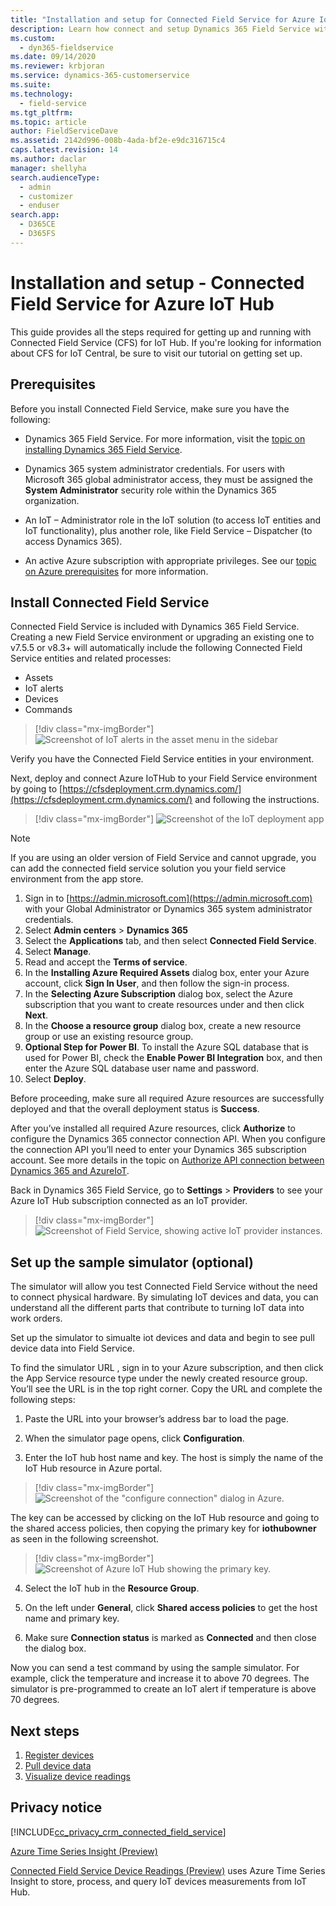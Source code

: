 ```yaml
---
title: "Installation and setup for Connected Field Service for Azure IoT Hub (Dynamics 365 Field Service) | Microsoft Docs"
description: Learn how connect and setup Dynamics 365 Field Service with Azure IoT Hub.
ms.custom:
  - dyn365-fieldservice
ms.date: 09/14/2020
ms.reviewer: krbjoran
ms.service: dynamics-365-customerservice
ms.suite:
ms.technology:
  - field-service
ms.tgt_pltfrm:
ms.topic: article
author: FieldServiceDave
ms.assetid: 2142d996-008b-4ada-bf2e-e9dc316715c4
caps.latest.revision: 14
ms.author: daclar
manager: shellyha
search.audienceType:
  - admin
  - customizer
  - enduser
search.app:
  - D365CE
  - D365FS
---
```

# Installation and setup - Connected Field Service for Azure IoT Hub

This guide provides all the steps required for getting up and running with Connected Field Service (CFS) for IoT Hub. If you're looking for information about CFS for IoT Central, be sure to visit our tutorial on getting set up.

## Prerequisites  
 Before you install Connected Field Service, make sure you have the following:  
  
- Dynamics 365 Field Service. For more information, visit the [topic on installing Dynamics 365 Field Service](../field-service/install-field-service.md).
  
- Dynamics 365 system administrator credentials. For users with Microsoft 365 global administrator access, they must be assigned the **System Administrator** security role within the Dynamics 365 organization.
  
- An IoT – Administrator role in the IoT solution (to access IoT entities and IoT functionality), plus another role, like Field Service – Dispatcher (to access Dynamics 365).  
  
- An active Azure subscription with appropriate privileges. See our [topic on Azure prerequisites](cfs-azure-subscription.md) for more information.
  
 
  
<a name="bkmk_install"></a>   

## Install Connected Field Service  
 
Connected Field Service is included with Dynamics 365 Field Service. Creating a new Field Service environment or upgrading an existing one to v7.5.5 or v8.3+ will automatically include the following Connected Field Service entities and related processes:

 - Assets
 - IoT alerts
 - Devices
 - Commands
 
 
> [!div class="mx-imgBorder"]
> ![Screenshot of IoT alerts in the asset menu in the sidebar](./media/cfs-navigation.png)

Verify you have the Connected Field Service entities in your environment.

Next, deploy and connect Azure IoTHub to your Field Service environment by going to [https://cfsdeployment.crm.dynamics.com/](https://cfsdeployment.crm.dynamics.com/) and following the instructions.

> [!div class="mx-imgBorder"]
> ![Screenshot of the IoT deployment app](./media/cfs-deployment-app-screen-1.png)


> [!Note]
> If you are using an older version of Field Service and cannot upgrade, you can add the connected field service solution  you your field service environment from the app store. 
  1. Sign in to [https://admin.microsoft.com](https://admin.microsoft.com) with your Global Administrator or Dynamics 365 system administrator credentials.  
  2. Select **Admin centers** > **Dynamics 365**  
  3. Select the **Applications** tab, and then select **Connected Field Service**.  
  4. Select **Manage**.  
  5. Read and accept the **Terms of service**.  
  6. In the **Installing Azure Required Assets** dialog box, enter your Azure account, click **Sign In User**, and then  follow the sign-in process.  
  7. In the **Selecting Azure Subscription** dialog box, select the Azure subscription that you want to create resources under and then click **Next**.  
  8. In the **Choose a resource group** dialog box, create a new resource group or use an existing resource group.  
  9. **Optional Step for Power BI**.  To install the Azure SQL database that is used for Power BI, check the **Enable Power BI Integration** box, and then enter the Azure SQL database user name and password. 
  10. Select **Deploy**.  
  
Before proceeding, make sure all required Azure resources are successfully deployed and that the overall deployment status is **Success**.  

After you’ve installed all required Azure resources, click **Authorize** to configure the Dynamics 365 connector connection API. When you configure the connection API you’ll need to enter your Dynamics 365 subscription account. See more details in the topic on [Authorize API connection between Dynamics 365 and AzureIoT](./cfs-authorize-api-connection.md).

Back in Dynamics 365 Field Service, go to **Settings** > **Providers** to see your Azure IoT Hub subscription connected as an IoT provider.

> [!div class="mx-imgBorder"]
> ![Screenshot of Field Service, showing active IoT provider instances.](./media/cfs-deploy-providers.png)
  
## Set up the sample simulator (optional) 

The simulator will allow you test Connected Field Service without the need to connect physical hardware. By simulating IoT devices and data, you can understand all the different parts that contribute to turning IoT data into work orders. 

Set up the simulator to simualte iot devices and data and begin to see pull device data into Field Service. 

To find the simulator URL , sign in to your Azure subscription, and then click the App Service resource type under the newly created resource group. You’ll see the URL is in the top right corner. Copy the URL and complete the following steps:  
  
1. Paste the URL into your browser’s address bar to load the page.  
  
2. When the simulator page opens, click **Configuration**.  
  
3. Enter the IoT hub host name and key. The host is simply the name of the IoT Hub resource in Azure portal. 

> [!div class="mx-imgBorder"]
> ![Screenshot of the "configure connection" dialog in Azure.](./media/cfs-iothub-thermostadt-simulator.png)

 The key can be accessed by clicking on the IoT Hub resource and going to the shared access policies, then copying the primary key for **iothubowner** as seen in the following screenshot.

> [!div class="mx-imgBorder"]
> ![Screenshot of Azure IoT Hub showing the primary key.](./media/cfs-iothub-resource-azure-portal.png)
  
4. Select the IoT hub in the **Resource Group**.  
  
5. On the left under **General**, click **Shared access policies** to get the host name and primary key.  
  
6. Make sure **Connection status**  is marked as **Connected** and then close the dialog box.  
  
Now you can send a test command by using the sample simulator. For example, click the temperature and increase it to  above 70 degrees. The simulator is pre-programmed to create an IoT alert if temperature is above 70 degrees.
  
 

## Next steps

1. [Register devices](cfs-register-devices)
2. [Pull device data](cfs-pull-device-data)
3. [Visualize device readings](cfs-visualizations-iot-hub)

## Privacy notice
[!INCLUDE[cc_privacy_crm_connected_field_service](../includes/cc-privacy-crm-connected-field-service.md)]

[Azure Time Series Insight (Preview)](https://docs.microsoft.com/azure/time-series-insights/)

[Connected Field Service Device Readings (Preview)](cfs-visualizations-iot-hub.md) uses Azure Time Series Insight to store, process, and query IoT devices measurements from IoT Hub.




